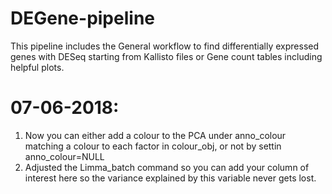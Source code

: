 # DEGene-pipeline

This pipeline includes the General workflow to find differentially expressed genes with DESeq starting from Kallisto files or Gene count tables including helpful plots.

# 07-06-2018: 
1) Now you can either add a colour to the PCA under anno_colour matching a colour to each factor in colour_obj, or not by settin anno_colour=NULL
2) Adjusted the Limma_batch command so you can add your column of interest here so the variance explained by this variable never gets lost.
